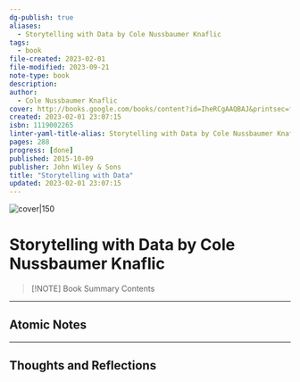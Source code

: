 ```yaml
---
dg-publish: true
aliases:
  - Storytelling with Data by Cole Nussbaumer Knaflic
tags:
  - book
file-created: 2023-02-01
file-modified: 2023-09-21
note-type: book 
description: 
author:
  - Cole Nussbaumer Knaflic
cover: http://books.google.com/books/content?id=IheRCgAAQBAJ&printsec=frontcover&img=1&zoom=1&edge=curl&source=gbs_api
created: 2023-02-01 23:07:15
isbn: 1119002265 
linter-yaml-title-alias: Storytelling with Data by Cole Nussbaumer Knaflic
pages: 288
progress: [done]
published: 2015-10-09
publisher: John Wiley & Sons
title: "Storytelling with Data"
updated: 2023-02-01 23:07:15
---
```


![cover|150](http://books.google.com/books/content?id=IheRCgAAQBAJ&printsec=frontcover&img=1&zoom=1&edge=curl&source=gbs_api)

# Storytelling with Data by Cole Nussbaumer Knaflic

> [!NOTE] Book Summary
> Contents

---

## Atomic Notes

---

## Thoughts and Reflections
